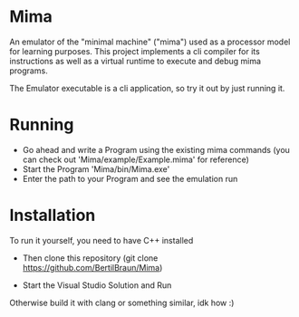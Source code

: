 # Mima
 An emulator of the "minimal machine" ("mima") used as a processor model for learning purposes.
 This project implements a cli compiler for its instructions as well as a virtual runtime to execute and debug mima programs.
 
 The Emulator executable is a cli application, so try it out by just running it.

# Running
 
 - Go ahead and write a Program using the existing mima commands (you can check out 'Mima/example/Example.mima' for reference)
 - Start the Program 'Mima/bin/Mima.exe'
 - Enter the path to your Program and see the emulation run

# Installation
 
 To run it yourself, you need to have C++ installed

 - Then clone this repository (git clone https://github.com/BertilBraun/Mima)

 - Start the Visual Studio Solution and Run

 Otherwise build it with clang or something similar, idk how :)
